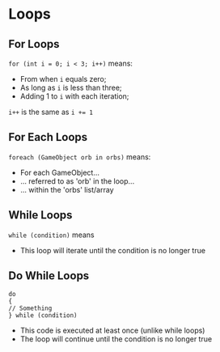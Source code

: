 # Loops

## For Loops
`for (int i = 0; i < 3; i++)` means:
* From when `i` equals zero;
* As long as `i` is less than three;
* Adding 1 to `i` with each iteration;

`i++` is the same as `i += 1`

## For Each Loops
`foreach (GameObject orb in orbs)` means:
* For each GameObject...
* ... referred to as 'orb' in the loop...
* ... within the 'orbs' list/array

## While Loops
`while (condition)` means
* This loop will iterate until the condition is no longer true

## Do While Loops
```
do
{
// Something
} while (condition)
```
* This code is executed at least once (unlike while loops)
* The loop will continue until the condition is no longer true